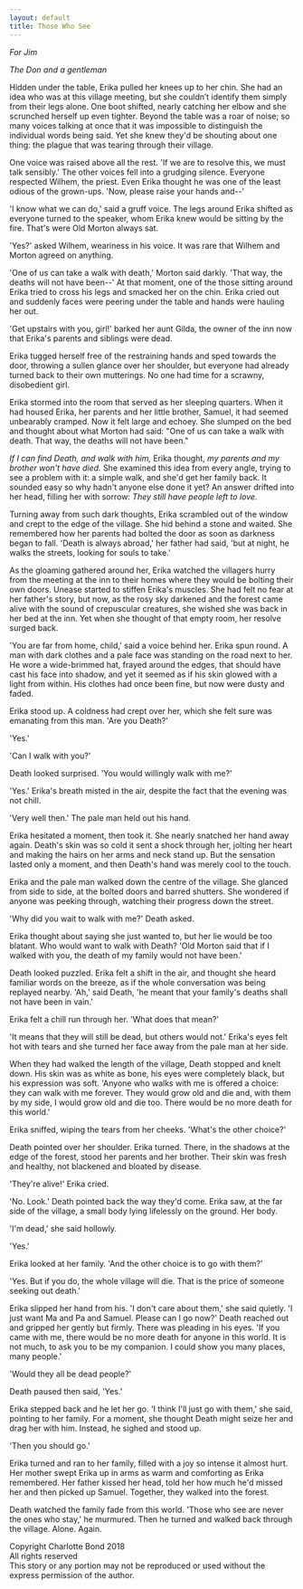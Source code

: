```yaml
---
layout: default
title: Those Who See
---
```



*For Jim*

*The Don and a gentleman*

Hidden under the table, Erika pulled her knees up to her chin. She had an idea who was at this village meeting, but she couldn’t identify them simply from their legs alone.
One boot shifted, nearly catching her elbow and she scrunched herself up even tighter.
Beyond the table was a roar of noise; so many voices talking at once that it was impossible to distinguish the individual words being said. Yet she knew they'd be shouting about one thing: the plague that was tearing through their village.

One voice was raised above all the rest. 'If we are to resolve this, we must talk sensibly.' The other voices fell into a grudging silence. Everyone respected Wilhem, the priest. Even Erika thought he was one of the least odious of the grown-ups. 'Now, please raise your hands and--' 

'I know what we can do,' said a gruff voice. The legs around Erika shifted as everyone turned to the speaker, whom Erika knew would be sitting by the fire. That's were Old Morton always sat.

'Yes?' asked Wilhem, weariness in his voice. It was rare that Wilhem and Morton agreed on anything.

'One of us can take a walk with death,' Morton said darkly. 'That way, the deaths will not have been--'
At that moment, one of the those sitting around Erika tried to cross his legs and smacked her on the chin. Erika cried out and suddenly faces were peering under the table and  hands were hauling her out.

'Get upstairs with you, girl!' barked her aunt Gilda, the owner of the inn now that Erika's parents and siblings were dead.

Erika tugged herself free of the restraining hands and sped towards the door, throwing a sullen glance over her shoulder, but everyone had already turned back to their own mutterings. No one had time for a scrawny, disobedient girl.

Erika stormed into the room that served as her sleeping quarters. When it had housed Erika, her parents and her little brother, Samuel, it had seemed unbearably cramped. Now it felt large and echoey. She slumped on the bed and thought about what Morton had said: "One of us can take a walk with death. That way, the deaths will not have been."

*If I can find Death, and walk with him,* Erika thought, *my parents and my brother won't have died.* She examined this idea from every angle, trying to see a problem with it: a simple walk, and she'd get her family back. It sounded easy so why hadn't anyone else done it yet? An answer drifted into her head, filling her with sorrow: *They still have people left to love.*
 
Turning away from such dark thoughts, Erika scrambled out of the window and crept to the edge of the village. She hid behind a stone and waited. She remembered how her parents had bolted the door as soon as darkness began to fall. 'Death is always abroad,' her father had said, 'but at night, he walks the streets, looking for souls to take.' 

As the gloaming gathered around her, Erika watched the villagers hurry from the meeting at the inn to their homes where they would be bolting their own doors. Unease started to stiffen Erika's muscles. She had felt no fear at her father's story, but now, as the rosy sky darkened and the forest came alive with the sound of crepuscular creatures, she wished she was back in her bed at the inn. Yet when she thought of that empty room, her resolve surged back.

'You are far from home, child,' said a voice behind her. Erika spun round. A man with dark clothes and a pale face was standing on the road next to her. He wore a wide-brimmed hat, frayed around the edges, that should have cast his face into shadow, and yet it seemed as if his skin glowed with a light from within. His clothes had once been fine, but now were dusty and faded.

Erika stood up. A coldness had crept over her, which she felt sure was emanating from this man. 'Are you Death?' 

'Yes.'

'Can I walk with you?'

Death looked surprised. 'You would willingly walk with me?' 

'Yes.' Erika's breath misted in the air, despite the fact that the evening was not chill.

'Very well then.' The pale man held out his hand. 

Erika hesitated a moment, then took it. She nearly snatched her hand away again. Death's skin was so cold it sent a shock through her, jolting her heart and making the hairs on her arms and neck stand up. But the sensation lasted only a moment, and then Death's hand was merely cool to the touch.

Erika and the pale man walked down the centre of the village. She glanced from side to side, at the bolted doors and barred shutters. She wondered if anyone was peeking through, watching their progress down the street.

'Why did you wait to walk with me?' Death asked.

Erika thought about saying she just wanted to, but her lie would be too blatant. Who would want to walk with Death? 'Old Morton said that if I walked with you, the death of my family would not have been.'

Death looked puzzled. Erika felt a shift in the air, and thought she heard familiar words on the breeze, as if the whole conversation was being replayed nearby. 'Ah,' said Death, 'he meant that your family's deaths shall not have been in vain.'

Erika felt a chill run through her. 'What does that mean?'

'It means that they will still be dead, but others would not.' Erika's eyes felt hot with tears and she turned her face away from the pale man at her side.

When they had walked the length of the village, Death stopped and knelt down. His skin was as white as bone, his eyes were completely black, but his expression was soft. 'Anyone who walks with me is offered a choice: they can walk with me forever. They would grow old and die and, with them by my side, I would grow old and die too. There would be no more death for this world.' 

Erika sniffed, wiping the tears from her cheeks. 'What's the other choice?'

Death pointed over her shoulder. Erika turned. There, in the shadows at the edge of the forest, stood her parents and her brother. Their skin was fresh and healthy, not blackened and bloated by disease.

'They're alive!' Erika cried.

'No. Look.' Death pointed back the way they'd come. Erika saw, at the far side of the village, a small body lying lifelessly on the ground. Her body. 

'I'm dead,' she said hollowly.

'Yes.'

Erika looked at her family. 'And the other choice is to go with them?'

'Yes. But if you do, the whole village will die. That is the price of someone seeking out death.'

Erika slipped her hand from his. 'I don't care about them,' she said quietly. 'I just want Ma and Pa and Samuel. Please can I go now?'
Death reached out and gripped her gently but firmly. There was pleading in his eyes. 'If you came with me, there would be no more death for anyone in this world. It is not much, to ask you to be my companion. I could show you many places, many people.'

'Would they all be dead people?'

Death paused then said, 'Yes.'

Erika stepped back and he let her go. 'I think I'll just go with them,' she said, pointing to her family. For a moment, she thought Death might seize her and drag her with him. Instead, he sighed and stood up.

'Then you should go.'

Erika turned and ran to her family, filled with a joy so intense it almost hurt. Her mother swept Erika up in arms as warm and comforting as Erika remembered. Her father kissed her head, told her how much he'd missed her and then picked up Samuel. Together, they walked into the forest. 

Death watched the family fade from this world. 'Those who see are never the ones who stay,' he murmured. Then he turned and walked back through the village. Alone. Again.

<div class="text-end">
Copyright Charlotte Bond 2018<br>
All rights reserved<br>
This story or any portion may not be reproduced or used without the express permission of the author.
</div>